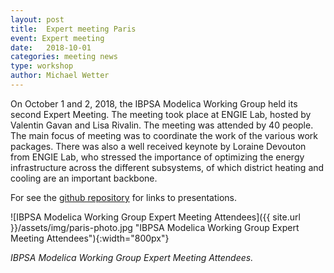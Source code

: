 ```yaml
---
layout: post
title:  Expert meeting Paris
event: Expert meeting
date:   2018-10-01
categories: meeting news
type: workshop
author: Michael Wetter
---
```


On October 1 and 2, 2018, the IBPSA Modelica Working Group held its second Expert Meeting. The meeting took place
at ENGIE Lab, hosted by Valentin Gavan and Lisa Rivalin.
The meeting was attended by 40 people. The main focus of meeting was to coordinate the work of the various work packages.
There was also a
well received keynote by Loraine Devouton from ENGIE Lab,
who stressed the importance of
optimizing the energy infrastructure across the different subsystems,
of which district heating and cooling are an important
backbone.


<!--excerpt-->
For see the [github repository](https://github.com/ibpsa/modelica-working-group/tree/master/meetings/2018-10-01-expert-meeting-paris)
for links to presentations.

![IBPSA Modelica Working Group Expert Meeting Attendees]({{ site.url }}/assets/img/paris-photo.jpg "IBPSA Modelica Working Group Expert Meeting Attendees"){:width="800px"}

*IBPSA Modelica Working Group Expert Meeting Attendees.*
